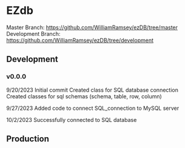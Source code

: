 # EZdb

Master Branch: <https://github.com/WilliamRamsey/ezDB/tree/master>
Development Branch: <https://github.com/WilliamRamsey/ezDB/tree/development>

## Development

### v0.0.0

9/20/2023
Initial commit
Created class for SQL database connection
Created classes for sql schemas (schema, table, row, column)

9/27/2023
Added code to connect SQL_connection to MySQL server

10/2/2023
Successfully connected to SQL database

## Production
